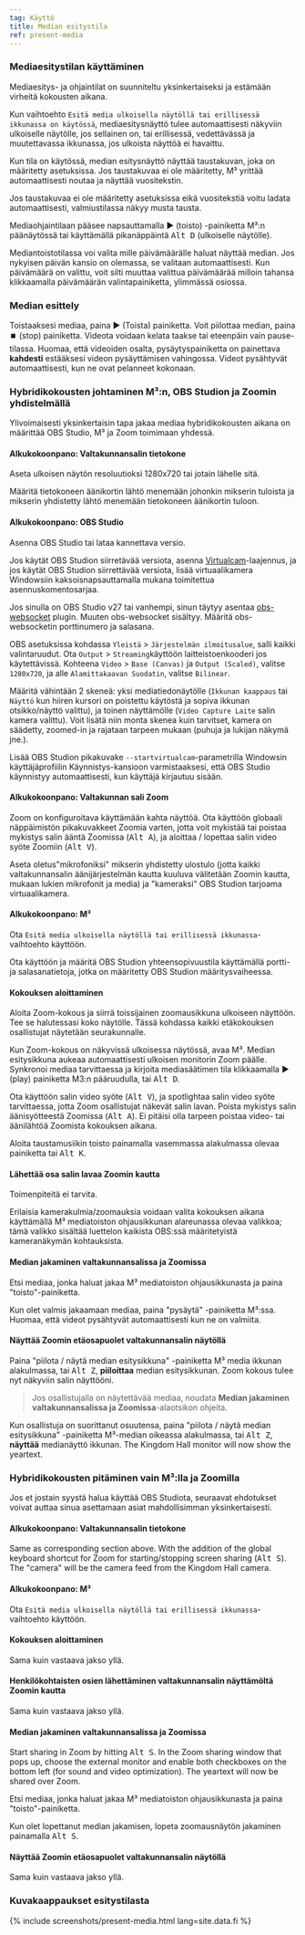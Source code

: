 ```yaml
---
tag: Käyttö
title: Median esitystila
ref: present-media
---
```


### Mediaesitystilan käyttäminen

Mediaesitys- ja ohjaintilat on suunniteltu yksinkertaiseksi ja estämään virheitä kokousten aikana.

Kun vaihtoehto `Esitä media ulkoisella näytöllä tai erillisessä ikkunassa on käytössä`, mediaesitysnäyttö tulee automaattisesti näkyviin ulkoiselle näytölle, jos sellainen on, tai erillisessä, vedettävässä ja muutettavassa ikkunassa, jos ulkoista näyttöä ei havaittu.

Kun tila on käytössä, median esitysnäyttö näyttää taustakuvan, joka on määritetty asetuksissa. Jos taustakuvaa ei ole määritetty, M³ yrittää automaattisesti noutaa ja näyttää vuositekstin.

Jos taustakuvaa ei ole määritetty asetuksissa eikä vuositekstiä voitu ladata automaattisesti, valmiustilassa näkyy musta tausta.

Mediaohjaintilaan pääsee napsauttamalla ▶️ (toisto) -painiketta M³:n päänäytössä tai käyttämällä pikanäppäintä <kbd>Alt D</kbd> (ulkoiselle näytölle).

Mediantoistotilassa voi valita mille päivämäärälle haluat näyttää median. Jos nykyisen päivän kansio on olemassa, se valitaan automaattisesti. Kun päivämäärä on valittu, voit silti muuttaa valittua päivämäärää milloin tahansa klikkaamalla päivämäärän valintapainiketta, ylimmässä osiossa.

### Median esittely

Toistaaksesi mediaa, paina ▶️ (Toista) painiketta. Voit piilottaa median, paina ⏹️ (stop) painiketta. Videota voidaan kelata taakse tai eteenpäin vain pause-tilassa. Huomaa, että videoiden osalta, pysäytyspainiketta on painettava **kahdesti** estääksesi videon pysäyttämisen vahingossa. Videot pysähtyvät automaattisesti, kun ne ovat pelanneet kokonaan.

### Hybridikokousten johtaminen M³:n, OBS Studion ja Zoomin yhdistelmällä

Ylivoimaisesti yksinkertaisin tapa jakaa mediaa hybridikokousten aikana on määrittää OBS Studio, M³ ja Zoom toimimaan yhdessä.

#### Alkukokoonpano: Valtakunnansalin tietokone

Aseta ulkoisen näytön resoluutioksi 1280x720 tai jotain lähelle sitä.

Määritä tietokoneen äänikortin lähtö menemään johonkin mikserin tuloista ja mikserin yhdistetty lähtö menemään tietokoneen äänikortin tuloon.

#### Alkukokoonpano: OBS Studio

Asenna OBS Studio tai lataa kannettava versio.

Jos käytät OBS Studion siirretävää versiota, asenna [Virtualcam](https://obsproject.com/forum/resources/obs-virtualcam.949/)-laajennus, ja jos käytät OBS Studion siirrettävää versiota, lisää virtuaalikamera Windowsiin kaksoisnapsauttamalla mukana toimitettua asennuskomentosarjaa.

Jos sinulla on OBS Studio v27 tai vanhempi, sinun täytyy asentaa [obs-websocket](https://github.com/obsproject/obs-websocket) plugin. Muuten obs-websocket sisältyy. Määritä obs-websocketin porttinumero ja salasana.

OBS asetuksissa kohdassa `Yleistä` > `Järjestelmän ilmoitusalue`, salli kaikki valintaruudut. Ota `Output` > `Streaming`käyttöön laitteistoenkooderi jos käytettävissä. Kohteena `Video` > `Base (Canvas)` ja `Output (Scaled)`, valitse `1280x720`, ja alle `Alamittakaavan Suodatin`, valitse `Bilinear`.

Määritä vähintään 2 skeneä: yksi mediatiedonäytölle (`Ikkunan kaappaus` tai `Näyttö` kun hiiren kursori on poistettu käytöstä ja sopiva ikkunan otsikko/näyttö valittu), ja toinen näyttämölle (`Video Capture Laite` salin kamera valittu). Voit lisätä niin monta skenea kuin tarvitset, kamera on säädetty, zoomed-in ja rajataan tarpeen mukaan (puhuja ja lukijan näkymä jne.).

Lisää OBS Studion pikakuvake `--startvirtualcam`-parametrilla Windowsin käyttäjäprofiilin Käynnistys-kansioon varmistaaksesi, että OBS Studio käynnistyy automaattisesti, kun käyttäjä kirjautuu sisään.

#### Alkukokoonpano: Valtakunnan sali Zoom

Zoom on konfiguroitava käyttämään kahta näyttöä. Ota käyttöön globaali näppäimistön pikakuvakkeet Zoomia varten, jotta voit mykistää tai poistaa mykistys salin ääntä Zoomissa (<kbd>Alt A</kbd>), ja aloittaa / lopettaa salin video syöte Zoomiin (<kbd>Alt V</kbd>).

Aseta oletus"mikrofoniksi" mikserin yhdistetty ulostulo (jotta kaikki valtakunnansalin äänijärjestelmän kautta kuuluva välitetään Zoomin kautta, mukaan lukien mikrofonit ja media) ja "kameraksi" OBS Studion tarjoama virtuaalikamera.

#### Alkukokoonpano: M³

Ota `Esitä media ulkoisella näytöllä tai erillisessä ikkunassa`-vaihtoehto käyttöön.

Ota käyttöön ja määritä OBS Studion yhteensopivuustila käyttämällä portti- ja salasanatietoja, jotka on määritetty OBS Studion määritysvaiheessa.

#### Kokouksen aloittaminen

Aloita Zoom-kokous ja siirrä toissijainen zoomausikkuna ulkoiseen näyttöön. Tee se halutessasi koko näytölle. Tässä kohdassa kaikki etäkokouksen osallistujat näytetään seurakunnalle.

Kun Zoom-kokous on näkyvissä ulkoisessa näytössä, avaa M³. Median esitysikkuna aukeaa automaattisesti ulkoisen monitorin Zoom päälle. Synkronoi mediaa tarvittaessa ja kirjoita mediasäätimen tila klikkaamalla ▶️ (play) painiketta M3:n pääruudulla, tai <kbd>Alt D</kbd>.

Ota käyttöön salin video syöte (<kbd>Alt V</kbd>), ja spotlightaa salin video syöte tarvittaessa, jotta Zoom osallistujat näkevät salin lavan. Poista mykistys salin äänisyötteestä Zoomissa (<kbd>Alt A</kbd>). Ei pitäisi olla tarpeen poistaa video- tai äänilähtöä Zoomista kokouksen aikana.

Aloita taustamusiikin toisto painamalla vasemmassa alakulmassa olevaa painiketta tai <kbd>Alt K</kbd>.

#### Lähettää osa salin lavaa Zoomin kautta

Toimenpiteitä ei tarvita.

Erilaisia kamerakulmia/zoomauksia voidaan valita kokouksen aikana käyttämällä M³ mediatoiston ohjausikkunan alareunassa olevaa valikkoa; tämä valikko sisältää luettelon kaikista OBS:ssä määritetyistä kameranäkymän kohtauksista.

#### Median jakaminen valtakunnansalissa ja Zoomissa

Etsi mediaa, jonka haluat jakaa M³ mediatoiston ohjausikkunasta ja paina "toisto"-painiketta.

Kun olet valmis jakaamaan mediaa, paina "pysäytä" -painiketta M³:ssa. Huomaa, että videot pysähtyvät automaattisesti kun ne on valmiita.

#### Näyttää Zoomin etäosapuolet valtakunnansalin näytöllä

Paina "piilota / näytä median esitysikkuna" -painiketta M³ media ikkunan alakulmassa, tai <kbd>Alt Z</kbd>, **piiloittaa** median esitysikkunan. Zoom kokous tulee nyt näkyviin salin näyttööni.

> Jos osallistujalla on näytettävää mediaa, noudata **Median jakaminen valtakunnansalissa ja Zoomissa**-alaotsikon ohjeita.

Kun osallistuja on suorittanut osuutensa, paina "piilota / näytä median esitysikkuna" -painiketta M³-median oikeassa alakulmassa, tai <kbd>Alt Z</kbd>, **näyttää** medianäyttö ikkunan. The Kingdom Hall monitor will now show the yeartext.

### Hybridikokousten pitäminen vain M³:lla ja Zoomilla

Jos et jostain syystä halua käyttää OBS Studiota, seuraavat ehdotukset voivat auttaa sinua asettamaan asiat mahdollisimman yksinkertaisesti.

#### Alkukokoonpano: Valtakunnansalin tietokone

Same as corresponding section above. With the addition of the global keyboard shortcut for Zoom for starting/stopping screen sharing (<kbd>Alt S</kbd>). The "camera" will be the camera feed from the Kingdom Hall camera.

#### Alkukokoonpano: M³

Ota `Esitä media ulkoisella näytöllä tai erillisessä ikkunassa`-vaihtoehto käyttöön.

#### Kokouksen aloittaminen

Sama kuin vastaava jakso yllä.

#### Henkilökohtaisten osien lähettäminen valtakunnansalin näyttämöltä Zoomin kautta

Sama kuin vastaava jakso yllä.

#### Median jakaminen valtakunnansalissa ja Zoomissa

Start sharing in Zoom by hitting <kbd>Alt S</kbd>. In the Zoom sharing window that pops up, choose the external monitor and enable both checkboxes on the bottom left (for sound and video optimization). The yeartext will now be shared over Zoom.

Etsi mediaa, jonka haluat jakaa M³ mediatoiston ohjausikkunasta ja paina "toisto"-painiketta.

Kun olet lopettanut median jakamisen, lopeta zoomausnäytön jakaminen painamalla <kbd>Alt S</kbd>.

#### Näyttää Zoomin etäosapuolet valtakunnansalin näytöllä

Sama kuin vastaava jakso yllä.

### Kuvakaappaukset esitystilasta

{% include screenshots/present-media.html lang=site.data.fi %}
